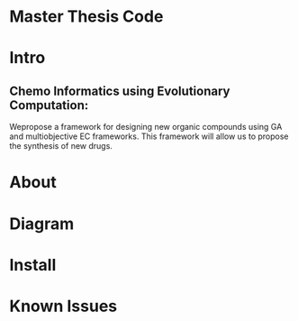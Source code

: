 # Master Thesis Code

# Intro

## Chemo Informatics using Evolutionary Computation:
Wepropose a framework for designing new organic compounds using GA and multiobjective EC frameworks. This framework will allow us to propose the synthesis of new drugs.

# About

# Diagram

# Install

# Known Issues
